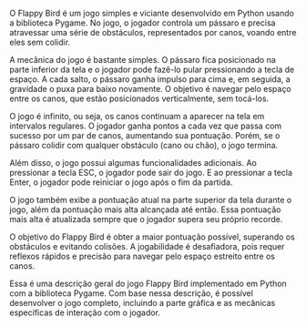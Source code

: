 O Flappy Bird é um jogo simples e viciante desenvolvido em Python usando a biblioteca Pygame. No jogo, o jogador controla um pássaro e precisa atravessar uma série de obstáculos, representados por canos, voando entre eles sem colidir.

A mecânica do jogo é bastante simples. O pássaro fica posicionado na parte inferior da tela e o jogador pode fazê-lo pular pressionando a tecla de espaço. A cada salto, o pássaro ganha impulso para cima e, em seguida, a gravidade o puxa para baixo novamente. O objetivo é navegar pelo espaço entre os canos, que estão posicionados verticalmente, sem tocá-los.

O jogo é infinito, ou seja, os canos continuam a aparecer na tela em intervalos regulares. O jogador ganha pontos a cada vez que passa com sucesso por um par de canos, aumentando sua pontuação. Porém, se o pássaro colidir com qualquer obstáculo (cano ou chão), o jogo termina.

Além disso, o jogo possui algumas funcionalidades adicionais. Ao pressionar a tecla ESC, o jogador pode sair do jogo. E ao pressionar a tecla Enter, o jogador pode reiniciar o jogo após o fim da partida.

O jogo também exibe a pontuação atual na parte superior da tela durante o jogo, além da pontuação mais alta alcançada até então. Essa pontuação mais alta é atualizada sempre que o jogador supera seu próprio recorde.

O objetivo do Flappy Bird é obter a maior pontuação possível, superando os obstáculos e evitando colisões. A jogabilidade é desafiadora, pois requer reflexos rápidos e precisão para navegar pelo espaço estreito entre os canos.

Essa é uma descrição geral do jogo Flappy Bird implementado em Python com a biblioteca Pygame. Com base nessa descrição, é possível desenvolver o jogo completo, incluindo a parte gráfica e as mecânicas específicas de interação com o jogador.
